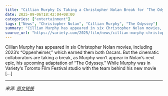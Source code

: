 ```yaml
---
title: "Cillian Murphy Is Taking a Christopher Nolan Break for ‘The Odyssey’ but Is ‘So Excited to See It’ and Jokes: ‘I Have ROMO: Relief of Missing Out’"
date: 2025-09-06T18:42:04+08:00
categories: ["entertainment"]
tags: ["News", "Christopher Nolan", "Cillian Murphy", "The Odyssey"]
summary: "Cillian Murphy has appeared in six Christopher Nolan movies, including 2023&#8217;s &#8220;Oppenheimer,&#8221; which earned them both Oscars. But the cinematic collaborators are taking a break, as Mur"
source_url: "https://variety.com/2025/film/news/cillian-murphy-christopher-nolan-odyssey-1236510269/"
---
```


Cillian Murphy has appeared in six Christopher Nolan movies, including 2023&#8217;s &#8220;Oppenheimer,&#8221; which earned them both Oscars. But the cinematic collaborators are taking a break, as Murphy won&#8217;t appear in Nolan&#8217;s next epic, his upcoming adaptation of &#8220;The Odyssey.&#8221; While Murphy was in Variety&#8216;s Toronto Film Festival studio with the team behind his new movie [&#8230;]

---

*来源: [原文链接](https://variety.com/2025/film/news/cillian-murphy-christopher-nolan-odyssey-1236510269/)*

